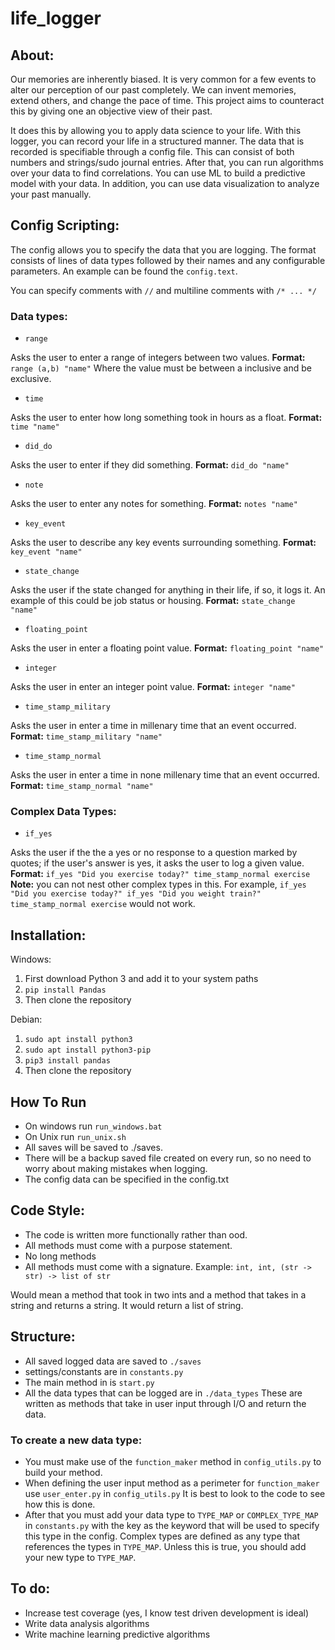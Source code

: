 # life_logger

## About:
Our memories are inherently biased. It is very common for a few events to alter our perception of our past completely. We can invent memories, extend others, and change the pace of time. This project aims to counteract this by giving one an objective view of their past.

It does this by allowing you to apply data science to your life. With this logger, you can record your life in a structured manner. The data that is recorded is specifiable through a config file. This can consist of both numbers and strings/sudo journal entries. After that, you can run algorithms over your data to find correlations. You can use ML to build a predictive model with your data. In addition, you can use data visualization to analyze your past manually.

## Config Scripting:
The config allows you to specify the data that you are logging. The format consists of lines of data types followed by their names and any configurable parameters. An example can be found the `config.text`.

You can specify comments with `//` and multiline comments with `/* ... */`

### Data types:
* `range`

Asks the user to enter a range of integers between two values. **Format:** `range (a,b) "name"` Where the value must be between a inclusive and be exclusive.

* `time`

Asks the user to enter how long something took in hours as a float. **Format:** `time "name"`

* `did_do`

Asks the user to enter if they did something. **Format:** `did_do "name"`

* `note`

Asks the user to enter any notes for something. **Format:** `notes "name"`

* `key_event`

Asks the user to describe any key events surrounding something. **Format:** `key_event "name"`

* `state_change`

Asks the user if the state changed for anything in their life, if so, it logs it. An example of this could be job status or housing. **Format:** `state_change "name"`

* `floating_point`

Asks the user in enter a floating point value. **Format:** `floating_point "name"`

* `integer`

Asks the user in enter an integer point value. **Format:** `integer "name"`

* `time_stamp_military`

Asks the user in enter a time in millenary time that an event occurred. **Format:** `time_stamp_military "name"`

* `time_stamp_normal`

Asks the user in enter a time in none millenary time that an event occurred. **Format:** `time_stamp_normal "name"`

### Complex Data Types:

* `if_yes`

Asks the user if the the a yes or no response to a question marked by quotes; if the user's answer is yes, it asks the user to log a given value. **Format:** `if_yes "Did you exercise today?" time_stamp_normal exercise` **Note:** you can not nest other complex types in this. For example, `if_yes "Did you exercise today?" if_yes "Did you weight train?" time_stamp_normal exercise` would not work.

## Installation:
Windows:
1. First download Python 3 and add it to your system paths
2. `pip install Pandas`
3. Then clone the repository

Debian:
1. `sudo apt install python3`
2. `sudo apt install python3-pip`
3. `pip3 install pandas`
3. Then clone the repository

## How To Run
* On windows run `run_windows.bat`
* On Unix run `run_unix.sh`
* All saves will be saved to ./saves. 
* There will be a backup saved file created on every run, so no need to worry about making mistakes when logging.
* The config data can be specified in the config.txt

## Code Style:
* The code is written more functionally rather than ood.
* All methods must come with a purpose statement.
* No long methods
* All methods must come with a signature. Example:
`int, int, (str -> str) -> list of str`

 Would mean a method that took in two ints and a method that takes in a string and returns a string. It would return a list of string.

## Structure:
* All saved logged data are saved to `./saves`
* settings/constants are in `constants.py`
* The main method in is `start.py`
* All the data types that can be logged are in `./data_types` These are written as methods that take in user input through I/O and return the data.

### To create a new data type:
* You must make use of the `function_maker` method in `config_utils.py` to build your method.
* When defining the user input method as a perimeter for `function_maker` use `user_enter.py` in `config_utils.py` It is best to look to the code to see how this is done.
* After that you must add your data type to `TYPE_MAP` or `COMPLEX_TYPE_MAP` in `constants.py` with the key as the keyword that will be used to specify this type in the config. Complex types are defined as any type that references the types in `TYPE_MAP`. Unless this is true, you should add your new type to `TYPE_MAP`.

## To do:
* Increase test coverage (yes, I know test driven development is ideal)
* Write data analysis algorithms
* Write machine learning predictive algorithms
